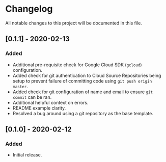 # Changelog

All notable changes to this project will be documented in this file.

## [0.1.1] - 2020-02-13

### Added

-   Additional pre-requisite check for Google Cloud SDK (`gcloud`) configuration.
-   Added check for git authentication to Cloud Source Repositories being setup to prevent failure of committing code using `git push origin master`.
-   Added check for git configuration of name and email to ensure `git commit` can be ran.
-   Additional helpful context on errors.
-   README example clarity.
-   Resolved a bug around using a git repository as the base template.

## [0.1.0] - 2020-02-12

### Added

-   Initial release.
